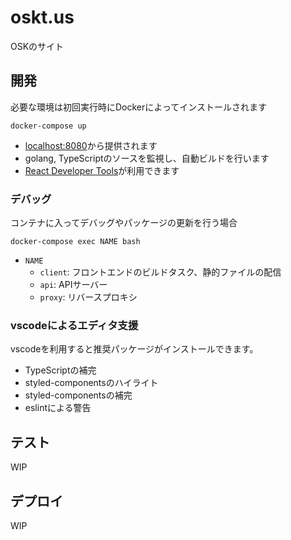 # oskt.us

OSKのサイト

## 開発

必要な環境は初回実行時にDockerによってインストールされます

```
docker-compose up
```

- [localhost:8080](http://localhost:8080)から提供されます
- golang, TypeScriptのソースを監視し、自動ビルドを行います
- [React Developer Tools](https://chrome.google.com/webstore/detail/react-developer-tools/fmkadmapgofadopljbjfkapdkoienihi)が利用できます

### デバッグ

コンテナに入ってデバッグやパッケージの更新を行う場合

```
docker-compose exec NAME bash
```

- `NAME`
  - `client`: フロントエンドのビルドタスク、静的ファイルの配信
  - `api`: APIサーバー
  - `proxy`: リバースプロキシ

### vscodeによるエディタ支援

vscodeを利用すると推奨パッケージがインストールできます。

- TypeScriptの補完
- styled-componentsのハイライト
- styled-componentsの補完
- eslintによる警告

## テスト

WIP

## デプロイ

WIP

